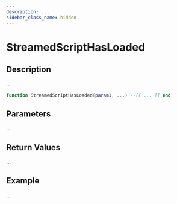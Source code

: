 ```yaml
---
description: ...
sidebar_class_name: hidden
---
```


# StreamedScriptHasLoaded

## Description

...

```lua
function StreamedScriptHasLoaded(param1, ...) --[[ ... ]] end
```

## Parameters

...

## Return Values

...

## Example

...

